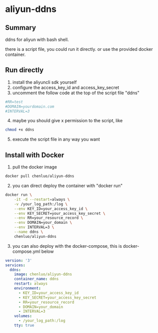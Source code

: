 # aliyun-ddns

## Summary
ddns for aliyun with bash shell.

there is a script file, you could run it directly.
or use the provided docker container.

## Run directly
1. install the aliyuncli sdk yourself
2. configure the access_key_id and access_key_secret
3. uncomment the follow code at the top of the script file "ddns"
```bash
#RR=test
#DOMAIN=yourdomain.com
#INTERVAL=3
```
4. maybe you should give x permission to the script, like
```bash
chmod +x ddns
```
5. execute the script file in any way you want

## Install with Docker
1. pull the docker image
```bash
docker pull chenluo/aliyun-ddns
```

2. you can direct deploy the container with "docker run"
```bash
docker run \
    -it -d --restart=always \
    -v /your_log_path:/log \
    --env KEY_ID=your_access_key_id \
    --env KEY_SECRET=your_access_key_secret \
    --env RR=your_resource_record \
    --env DOMAIN=your_domain \
    --env INTERVAL=3 \
    --name ddns \
    chenluo/aliyun-ddns
```

3. you can also deploy with the docker-compose, this is docker-compose.yml below
```yaml
version: '3'
services:
  ddns:
    image: chenluo/aliyun-ddns
    container_name: ddns
    restart: always
    environment:
      - KEY_ID=your_access_key_id
      - KEY_SECRET=your_access_key_secret
      - RR=your_resource_record
      - DOMAIN=your_domain
      - INTERVAL=3
    volumes:
      - /your_log_path:/log
    tty: true
```
